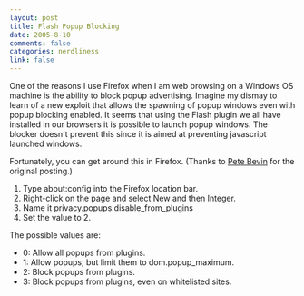 ```yaml
--- 
layout: post
title: Flash Popup Blocking
date: 2005-8-10
comments: false
categories: nerdliness
link: false
---
```

One of the reasons I use Firefox when I am web browsing on a Windows OS machine is the ability to block popup advertising. Imagine my dismay to learn of a new exploit that allows the spawning of popup windows even with popup blocking enabled. It seems that using the Flash plugin we all have installed in our browsers it is possible to launch popup windows. The blocker doesn't prevent this since it is aimed at preventing javascript launched windows.

Fortunately, you can get around this in Firefox. (Thanks to <a href="http://www.petebevin.com/archives/2005/03/10/firefox_popups.html" title="Pete Bevin">Pete Bevin</a> for the original posting.)

1. Type about:config into the Firefox location bar.
2. Right-click on the page and select New and then Integer.
3. Name it privacy.popups.disable_from_plugins
4. Set the value to 2.

The possible values are:

* 0: Allow all popups from plugins.
* 1: Allow popups, but limit them to dom.popup_maximum.
* 2: Block popups from plugins.
* 3: Block popups from plugins, even on whitelisted sites.

